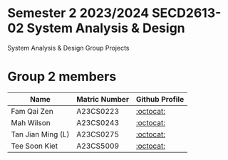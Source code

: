 # Semester 2 2023/2024 SECD2613-02 System Analysis & Design 
System Analysis & Design Group Projects

# Group 2 members

| Name              | Matric Number  | Github Profile                            |
|-------------------|----------------|-------------------------------------------|
| Fam Qai Zen       | A23CS0223      |[:octocat:](https://github.com/FamQaiZen)  |
| Mah Wilson        | A23CS0243      |[:octocat:](https://github.com/MahWilson)  |
| Tan Jian Ming (L) | A23CS0275      |[:octocat:](https://github.com/Jianming03) |
| Tee Soon Kiet     | A23CS5009      |[:octocat:](https://github.com/DamienTee)  |


